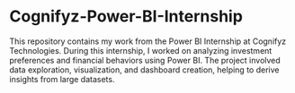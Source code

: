 # Cognifyz-Power-BI-Internship
This repository contains my work from the Power BI Internship at Cognifyz Technologies. During this internship, I worked on analyzing investment preferences and financial behaviors using Power BI. The project involved data exploration, visualization, and dashboard creation, helping to derive insights from large datasets. 

